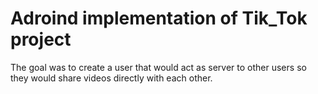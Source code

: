 # Adroind implementation of Tik_Tok project

The goal was to create a user that would act as server to other users
so they would share videos directly with each other.
